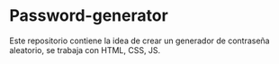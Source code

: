 # Password-generator
Este repositorio contiene la idea de crear un generador de contraseña aleatorio, se trabaja con HTML, CSS, JS.
